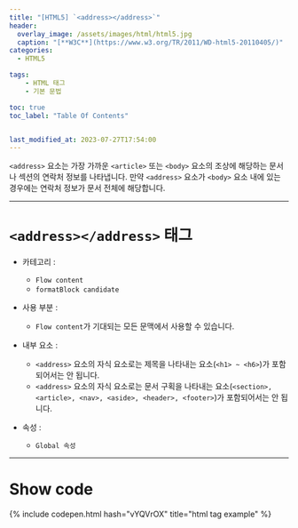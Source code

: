 ```yaml
---
title: "[HTML5] `<address></address>`"
header:
  overlay_image: /assets/images/html/html5.jpg
  caption: "[**W3C**](https://www.w3.org/TR/2011/WD-html5-20110405/)"
categories:
  - HTML5

tags:
    - HTML 태그
    - 기본 문법

toc: true
toc_label: "Table Of Contents"


last_modified_at: 2023-07-27T17:54:00
---
```


`<address>` 요소는 가장 가까운 `<article>` 또는 `<body>` 요소의 조상에 해당하는 문서나 섹션의 연락처 정보를 나타냅니다.
만약 `<address>` 요소가 `<body>` 요소 내에 있는 경우에는 연락처 정보가 문서 전체에 해당합니다.

---

# `<address></address>` 태그

- 카테고리 : 
  - `Flow content`
  - `formatBlock candidate`

- 사용 부분 : 
  - `Flow content`가 기대되는 모든 문맥에서 사용할 수 있습니다.

- 내부 요소 : 
  - `<address>` 요소의 자식 요소로는 제목을 나타내는 요소(`<h1> ~ <h6>`)가 포함되어서는 안 됩니다.
  - `<address>` 요소의 자식 요소로는 문서 구획을 나타내는 요소(`<section>, <article>, <nav>, <aside>, <header>, <footer>`)가 포함되어서는 안 됩니다.

- 속성 : 
  - `Global 속성`

---

# Show code
{% include codepen.html hash="vYQVrOX" title="html tag example" %}